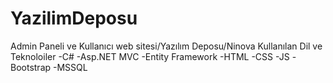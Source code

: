 # YazilimDeposu
Admin Paneli ve Kullanıcı web sitesi/Yazılım Deposu/Ninova
Kullanılan Dil ve Teknoloiler
  -C#
  -Asp.NET MVC
  -Entity Framework
  -HTML
  -CSS
  -JS
  -Bootstrap 
  -MSSQL
  

